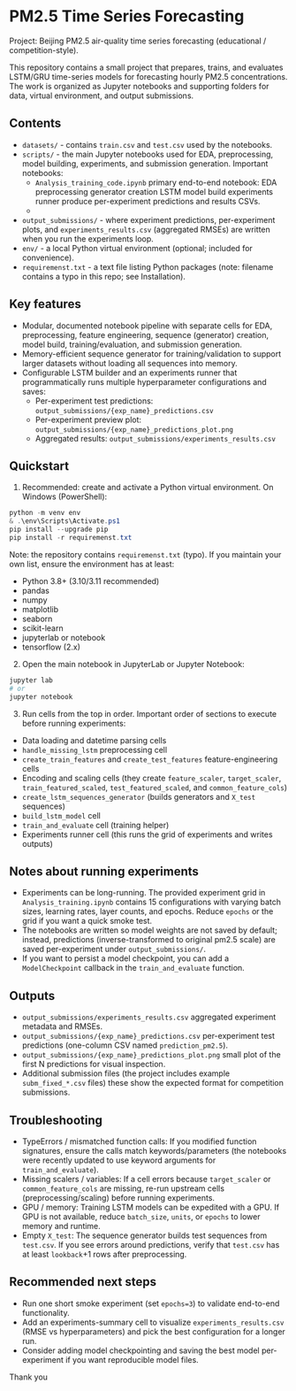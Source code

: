 ﻿# PM2.5 Time Series Forecasting

Project: Beijing PM2.5 air-quality time series forecasting (educational / competition-style).

This repository contains a small project that prepares, trains, and evaluates LSTM/GRU time-series models for forecasting hourly PM2.5 concentrations. The work is organized as Jupyter notebooks and supporting folders for data, virtual environment, and output submissions.

Contents
--------
- `datasets/` - contains `train.csv` and `test.csv` used by the notebooks.
- `scripts/` - the main Jupyter notebooks used for EDA, preprocessing, model building, experiments, and submission generation. Important notebooks:
  - `Analysis_training_code.ipynb`  primary end-to-end notebook: EDA  preprocessing  generator creation  LSTM model build  experiments runner  produce per-experiment predictions and results CSVs.
  -
- `output_submissions/` - where experiment predictions, per-experiment plots, and `experiments_results.csv` (aggregated RMSEs) are written when you run the experiments loop.
- `env/` - a local Python virtual environment (optional; included for convenience).
- `requiremenst.txt` - a text file listing Python packages (note: filename contains a typo in this repo; see Installation).

Key features
------------
- Modular, documented notebook pipeline with separate cells for EDA, preprocessing, feature engineering, sequence (generator) creation, model build, training/evaluation, and submission generation.
- Memory-efficient sequence generator for training/validation to support larger datasets without loading all sequences into memory.
- Configurable LSTM builder and an experiments runner that programmatically runs multiple hyperparameter configurations and saves:
  - Per-experiment test predictions: `output_submissions/{exp_name}_predictions.csv`
  - Per-experiment preview plot: `output_submissions/{exp_name}_predictions_plot.png`
  - Aggregated results: `output_submissions/experiments_results.csv`

Quickstart
----------
1. Recommended: create and activate a Python virtual environment. On Windows (PowerShell):

```powershell
python -m venv env
& .\env\Scripts\Activate.ps1
pip install --upgrade pip
pip install -r requiremenst.txt
```

Note: the repository contains `requiremenst.txt` (typo). If you maintain your own list, ensure the environment has at least:

- Python 3.8+ (3.10/3.11 recommended)
- pandas
- numpy
- matplotlib
- seaborn
- scikit-learn
- jupyterlab or notebook
- tensorflow (2.x)

2. Open the main notebook in JupyterLab or Jupyter Notebook:

```powershell
jupyter lab
# or
jupyter notebook
```

3. Run cells from the top in order. Important order of sections to execute before running experiments:
- Data loading and datetime parsing cells
- `handle_missing_lstm` preprocessing cell
- `create_train_features` and `create_test_features` feature-engineering cells
- Encoding and scaling cells (they create `feature_scaler`, `target_scaler`, `train_featured_scaled`, `test_featured_scaled`, and `common_feature_cols`)
- `create_lstm_sequences_generator` (builds generators and `X_test` sequences)
- `build_lstm_model` cell
- `train_and_evaluate` cell (training helper)
- Experiments runner cell (this runs the grid of experiments and writes outputs)

Notes about running experiments
------------------------------
- Experiments can be long-running. The provided experiment grid in `Analysis_training.ipynb` contains 15 configurations with varying batch sizes, learning rates, layer counts, and epochs. Reduce `epochs` or the grid if you want a quick smoke test.
- The notebooks are written so model weights are not saved by default; instead, predictions (inverse-transformed to original pm2.5 scale) are saved per-experiment under `output_submissions/`.
- If you want to persist a model checkpoint, you can add a `ModelCheckpoint` callback in the `train_and_evaluate` function.

Outputs
-------
- `output_submissions/experiments_results.csv`  aggregated experiment metadata and RMSEs.
- `output_submissions/{exp_name}_predictions.csv`  per-experiment test predictions (one-column CSV named `prediction_pm2.5`).
- `output_submissions/{exp_name}_predictions_plot.png`  small plot of the first N predictions for visual inspection.
- Additional submission files (the project includes example `subm_fixed_*.csv` files)  these show the expected format for competition submissions.

Troubleshooting
---------------
- TypeErrors / mismatched function calls: If you modified function signatures, ensure the calls match keywords/parameters (the notebooks were recently updated to use keyword arguments for `train_and_evaluate`).
- Missing scalers / variables: If a cell errors because `target_scaler` or `common_feature_cols` are missing, re-run upstream cells (preprocessing/scaling) before running experiments.
- GPU / memory: Training LSTM models can be expedited with a GPU. If GPU is not available, reduce `batch_size`, `units`, or `epochs` to lower memory and runtime.
- Empty `X_test`: The sequence generator builds test sequences from `test.csv`. If you see errors around predictions, verify that `test.csv` has at least `lookback`+1 rows after preprocessing.

Recommended next steps
----------------------
- Run one short smoke experiment (set `epochs=3`) to validate end-to-end functionality.
- Add an experiments-summary cell to visualize `experiments_results.csv` (RMSE vs hyperparameters) and pick the best configuration for a longer run.
- Consider adding model checkpointing and saving the best model per-experiment if you want reproducible model files.

Thank you 
